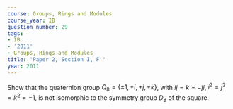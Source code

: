 ```yaml
---
course: Groups, Rings and Modules
course_year: IB
question_number: 29
tags:
- IB
- '2011'
- Groups, Rings and Modules
title: 'Paper 2, Section I, F '
year: 2011
---
```




Show that the quaternion group $Q_{8}=\{\pm 1, \pm i, \pm j, \pm k\}$, with $i j=k=-j i$, $i^{2}=j^{2}=k^{2}=-1$, is not isomorphic to the symmetry group $D_{8}$ of the square.